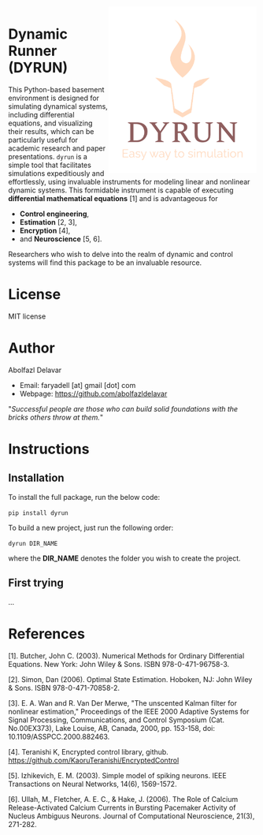 <img src="https://github.com/abolfazldelavar/dyrun/blob/main/dyrun/data/logo.png?raw=true" align="right" width="300" alt="header pic"/>

# Dynamic Runner (DYRUN)

This Python-based basement environment is designed for simulating dynamical systems, including differential equations, and visualizing their results, which can be particularly useful for academic research and paper presentations. `dyrun` is a simple tool that facilitates simulations expeditiously and effortlessly, using invaluable instruments for modeling linear and nonlinear dynamic systems. This formidable instrument is capable of executing **differential mathematical equations** [1] and is advantageous for

* **Control engineering**,
* **Estimation** [2, 3],
* **Encryption** [4],
* and **Neuroscience** [5, 6].

Researchers who wish to delve into the realm of dynamic and control systems will find this package to be an invaluable resource.

# License

MIT license

# Author

Abolfazl Delavar
- Email: faryadell [at] gmail [dot] com
- Webpage: https://github.com/abolfazldelavar

"*Successful people are those who can build solid foundations with the bricks others throw at them.*"

# Instructions

## Installation

To install the full package, run the below code:

`pip install dyrun`

To build a new project, just run the following order:

`dyrun DIR_NAME`

where the **DIR_NAME** denotes the folder you wish to create the project.

## First trying

...


# References

[1]. Butcher, John C. (2003). Numerical Methods for Ordinary Differential Equations. New York: John Wiley & Sons. ISBN 978-0-471-96758-3.

[2]. Simon, Dan (2006). Optimal State Estimation. Hoboken, NJ: John Wiley & Sons. ISBN 978-0-471-70858-2.

[3]. E. A. Wan and R. Van Der Merwe, "The unscented Kalman filter for nonlinear estimation," Proceedings of the IEEE 2000 Adaptive Systems for Signal Processing, Communications, and Control Symposium (Cat. No.00EX373), Lake Louise, AB, Canada, 2000, pp. 153-158, doi: 10.1109/ASSPCC.2000.882463.

[4]. Teranishi K, Encrypted control library, github. https://github.com/KaoruTeranishi/EncryptedControl

[5]. Izhikevich, E. M. (2003). Simple model of spiking neurons. IEEE Transactions on Neural Networks, 14(6), 1569-1572.

[6]. Ullah, M., Fletcher, A. E. C., & Hake, J. (2006). The Role of Calcium Release-Activated Calcium Currents in Bursting Pacemaker Activity of Nucleus Ambiguus Neurons. Journal of Computational Neuroscience, 21(3), 271-282.
